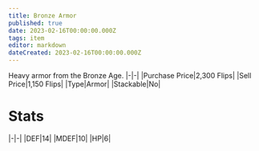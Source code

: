 ```yaml
---
title: Bronze Armor
published: true
date: 2023-02-16T00:00:00.000Z
tags: item
editor: markdown
dateCreated: 2023-02-16T00:00:00.000Z
---
```


Heavy armor from the Bronze Age.
|-|-|
|Purchase Price|2,300 Flips|
|Sell Price|1,150 Flips|
|Type|Armor|
|Stackable|No|

# Stats
|-|-|
|DEF|14|
|MDEF|10|
|HP|6|

